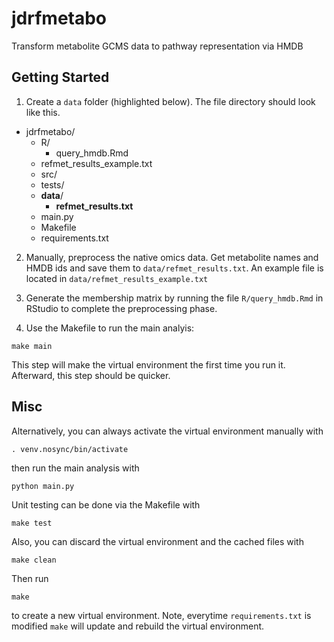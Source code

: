 # jdrfmetabo
Transform metabolite GCMS data to pathway representation via HMDB

## Getting Started
1) Create a `data` folder (highlighted below). The file directory should look like this.
- jdrfmetabo/
  - R/
    - query_hmdb.Rmd
  - refmet_results_example.txt
  - src/
  - tests/
  - **data**/
    - **refmet_results.txt**
  - main.py
  - Makefile
  - requirements.txt

2) Manually, preprocess the native omics data. Get metabolite names and HMDB ids and save
them to `data/refmet_results.txt`. An example file is located in
`data/refmet_results_example.txt`

3) Generate the membership matrix by running the file `R/query_hmdb.Rmd` in RStudio to complete the preprocessing phase.

4) Use the Makefile to run the main analyis:
 ```
 make main
 ```
 This step will make the virtual environment the first time you run it. Afterward, this step should be quicker.

## Misc
Alternatively, you can always activate the virtual environment manually with
 ```
. venv.nosync/bin/activate
 ```
then run the main analysis with
 ```
python main.py
 ```
Unit testing can be done via the Makefile with
```
make test
```
Also, you can discard the virtual environment and the cached files with
```
make clean
```
Then run
```
make
```
to create a new virtual environment. Note, everytime `requirements.txt` is modified `make` will update and rebuild the virtual environment.
